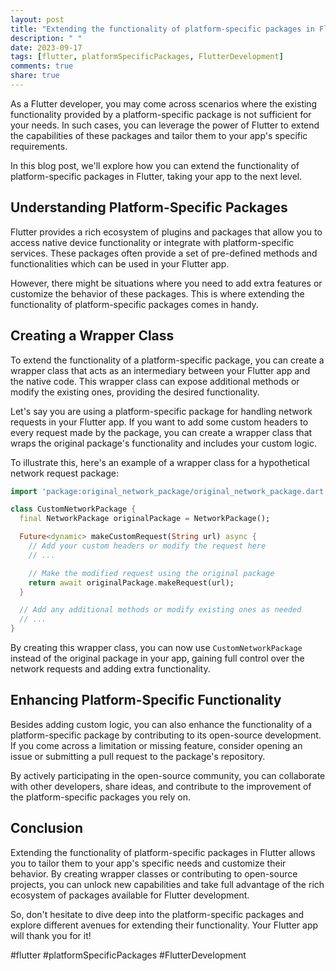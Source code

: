 ```yaml
---
layout: post
title: "Extending the functionality of platform-specific packages in Flutter."
description: " "
date: 2023-09-17
tags: [flutter, platformSpecificPackages, FlutterDevelopment]
comments: true
share: true
---
```


As a Flutter developer, you may come across scenarios where the existing functionality provided by a platform-specific package is not sufficient for your needs. In such cases, you can leverage the power of Flutter to extend the capabilities of these packages and tailor them to your app's specific requirements. 

In this blog post, we'll explore how you can extend the functionality of platform-specific packages in Flutter, taking your app to the next level.

## Understanding Platform-Specific Packages

Flutter provides a rich ecosystem of plugins and packages that allow you to access native device functionality or integrate with platform-specific services. These packages often provide a set of pre-defined methods and functionalities which can be used in your Flutter app.

However, there might be situations where you need to add extra features or customize the behavior of these packages. This is where extending the functionality of platform-specific packages comes in handy.

## Creating a Wrapper Class

To extend the functionality of a platform-specific package, you can create a wrapper class that acts as an intermediary between your Flutter app and the native code. This wrapper class can expose additional methods or modify the existing ones, providing the desired functionality.

Let's say you are using a platform-specific package for handling network requests in your Flutter app. If you want to add some custom headers to every request made by the package, you can create a wrapper class that wraps the original package's functionality and includes your custom logic.

To illustrate this, here's an example of a wrapper class for a hypothetical network request package:

```dart
import 'package:original_network_package/original_network_package.dart';

class CustomNetworkPackage {
  final NetworkPackage originalPackage = NetworkPackage();

  Future<dynamic> makeCustomRequest(String url) async {
    // Add your custom headers or modify the request here
    // ...

    // Make the modified request using the original package
    return await originalPackage.makeRequest(url);
  }

  // Add any additional methods or modify existing ones as needed
  // ...
}
```

By creating this wrapper class, you can now use `CustomNetworkPackage` instead of the original package in your app, gaining full control over the network requests and adding extra functionality.

## Enhancing Platform-Specific Functionality

Besides adding custom logic, you can also enhance the functionality of a platform-specific package by contributing to its open-source development. If you come across a limitation or missing feature, consider opening an issue or submitting a pull request to the package's repository.

By actively participating in the open-source community, you can collaborate with other developers, share ideas, and contribute to the improvement of the platform-specific packages you rely on.

## Conclusion

Extending the functionality of platform-specific packages in Flutter allows you to tailor them to your app's specific needs and customize their behavior. By creating wrapper classes or contributing to open-source projects, you can unlock new capabilities and take full advantage of the rich ecosystem of packages available for Flutter development.

So, don't hesitate to dive deep into the platform-specific packages and explore different avenues for extending their functionality. Your Flutter app will thank you for it!

#flutter #platformSpecificPackages #FlutterDevelopment